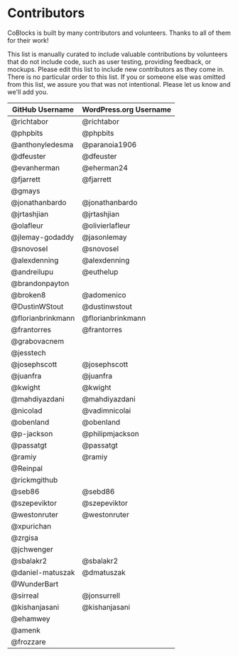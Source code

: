 # Contributors

CoBlocks is built by many contributors and volunteers. Thanks to all of them for their work!

This list is manually curated to include valuable contributions by volunteers that do not include code, such as user testing, providing feedback, or mockups. Please edit this list to include new contributors as they come in. There is no particular order to this list. If you or someone else was omitted from this list, we assure you that was not intentional. Please let us know and we'll add you.

| GitHub Username   | WordPress.org Username |
| ----------------- | ---------------------- |
| @richtabor        | @richtabor             |
| @phpbits          | @phpbits               |
| @anthonyledesma   | @paranoia1906          |
| @dfeuster         | @dfeuster              |
| @evanherman       | @eherman24             |
| @fjarrett         | @fjarrett              |
| @gmays            |                        |
| @jonathanbardo    | @jonathanbardo         |
| @jrtashjian       | @jrtashjian            |
| @olafleur         | @olivierlafleur        |
| @jlemay-godaddy   | @jasonlemay            |
| @snovosel         | @snovosel              |
| @alexdenning      | @alexdenning           |
| @andreilupu       | @euthelup              |
| @brandonpayton    |                        |
| @broken8          | @adomenico             |
| @DustinWStout     | @dustinwstout          |
| @florianbrinkmann | @florianbrinkmann      |
| @frantorres       | @frantorres            |
| @grabovacnem      |                        |
| @jesstech         |                        |
| @josephscott      | @josephscott           |
| @juanfra          | @juanfra               |
| @kwight           | @kwight                |
| @mahdiyazdani     | @mahdiyazdani          |
| @nicolad          | @vadimnicolai          |
| @obenland         | @obenland              |
| @p-jackson        | @philipmjackson        |
| @passatgt         | @passatgt              |
| @ramiy            | @ramiy                 |
| @Reinpal          |                        |
| @rickmgithub      |                        |
| @seb86            | @sebd86                |
| @szepeviktor      | @szepeviktor           |
| @westonruter      | @westonruter           |
| @xpurichan        |                        |
| @zrgisa           |                        |
| @jchwenger        |                        |
| @sbalakr2         | @sbalakr2              |
| @daniel-matuszak  | @dmatuszak             |
| @WunderBart       |                        |
| @sirreal          | @jonsurrell            |
| @kishanjasani     | @kishanjasani          |
| @ehamwey          |                        |
| @amenk            |                        |
| @frozzare         |                        |
